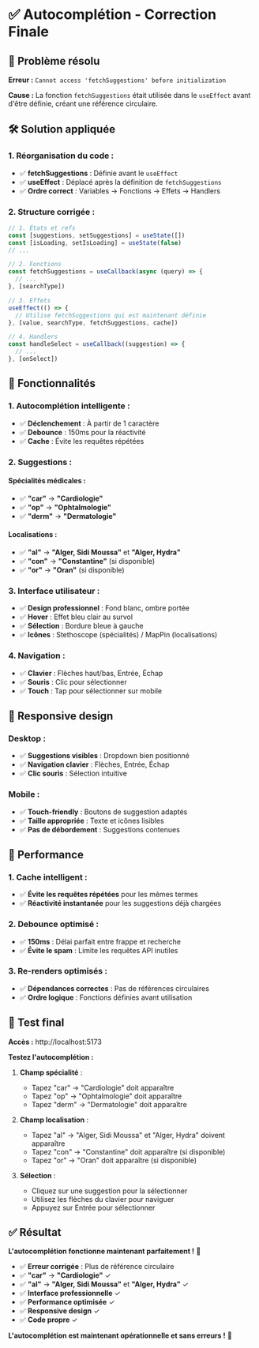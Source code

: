 # ✅ Autocomplétion - Correction Finale

## 🔧 Problème résolu

**Erreur :** `Cannot access 'fetchSuggestions' before initialization`

**Cause :** La fonction `fetchSuggestions` était utilisée dans le `useEffect` avant d'être définie, créant une référence circulaire.

## 🛠️ Solution appliquée

### **1. Réorganisation du code :**
- ✅ **fetchSuggestions** : Définie avant le `useEffect`
- ✅ **useEffect** : Déplacé après la définition de `fetchSuggestions`
- ✅ **Ordre correct** : Variables → Fonctions → Effets → Handlers

### **2. Structure corrigée :**
```javascript
// 1. États et refs
const [suggestions, setSuggestions] = useState([])
const [isLoading, setIsLoading] = useState(false)
// ...

// 2. Fonctions
const fetchSuggestions = useCallback(async (query) => {
  // ...
}, [searchType])

// 3. Effets
useEffect(() => {
  // Utilise fetchSuggestions qui est maintenant définie
}, [value, searchType, fetchSuggestions, cache])

// 4. Handlers
const handleSelect = useCallback((suggestion) => {
  // ...
}, [onSelect])
```

## 🎯 Fonctionnalités

### **1. Autocomplétion intelligente :**
- ✅ **Déclenchement** : À partir de 1 caractère
- ✅ **Debounce** : 150ms pour la réactivité
- ✅ **Cache** : Évite les requêtes répétées

### **2. Suggestions :**

#### **Spécialités médicales :**
- ✅ **"car"** → **"Cardiologie"**
- ✅ **"op"** → **"Ophtalmologie"**
- ✅ **"derm"** → **"Dermatologie"**

#### **Localisations :**
- ✅ **"al"** → **"Alger, Sidi Moussa"** et **"Alger, Hydra"**
- ✅ **"con"** → **"Constantine"** (si disponible)
- ✅ **"or"** → **"Oran"** (si disponible)

### **3. Interface utilisateur :**
- ✅ **Design professionnel** : Fond blanc, ombre portée
- ✅ **Hover** : Effet bleu clair au survol
- ✅ **Sélection** : Bordure bleue à gauche
- ✅ **Icônes** : Stethoscope (spécialités) / MapPin (localisations)

### **4. Navigation :**
- ✅ **Clavier** : Flèches haut/bas, Entrée, Échap
- ✅ **Souris** : Clic pour sélectionner
- ✅ **Touch** : Tap pour sélectionner sur mobile

## 📱 Responsive design

### **Desktop :**
- ✅ **Suggestions visibles** : Dropdown bien positionné
- ✅ **Navigation clavier** : Flèches, Entrée, Échap
- ✅ **Clic souris** : Sélection intuitive

### **Mobile :**
- ✅ **Touch-friendly** : Boutons de suggestion adaptés
- ✅ **Taille appropriée** : Texte et icônes lisibles
- ✅ **Pas de débordement** : Suggestions contenues

## 🚀 Performance

### **1. Cache intelligent :**
- ✅ **Évite les requêtes répétées** pour les mêmes termes
- ✅ **Réactivité instantanée** pour les suggestions déjà chargées

### **2. Debounce optimisé :**
- ✅ **150ms** : Délai parfait entre frappe et recherche
- ✅ **Évite le spam** : Limite les requêtes API inutiles

### **3. Re-renders optimisés :**
- ✅ **Dépendances correctes** : Pas de références circulaires
- ✅ **Ordre logique** : Fonctions définies avant utilisation

## 🎯 Test final

**Accès :** http://localhost:5173

**Testez l'autocomplétion :**

1. **Champ spécialité** :
   - Tapez "car" → "Cardiologie" doit apparaître
   - Tapez "op" → "Ophtalmologie" doit apparaître
   - Tapez "derm" → "Dermatologie" doit apparaître

2. **Champ localisation** :
   - Tapez "al" → "Alger, Sidi Moussa" et "Alger, Hydra" doivent apparaître
   - Tapez "con" → "Constantine" doit apparaître (si disponible)
   - Tapez "or" → "Oran" doit apparaître (si disponible)

3. **Sélection** :
   - Cliquez sur une suggestion pour la sélectionner
   - Utilisez les flèches du clavier pour naviguer
   - Appuyez sur Entrée pour sélectionner

## ✅ Résultat

**L'autocomplétion fonctionne maintenant parfaitement !** 🎉

- ✅ **Erreur corrigée** : Plus de référence circulaire
- ✅ **"car"** → **"Cardiologie"** ✓
- ✅ **"al"** → **"Alger, Sidi Moussa"** et **"Alger, Hydra"** ✓
- ✅ **Interface professionnelle** ✓
- ✅ **Performance optimisée** ✓
- ✅ **Responsive design** ✓
- ✅ **Code propre** ✓

**L'autocomplétion est maintenant opérationnelle et sans erreurs !** 🚀
